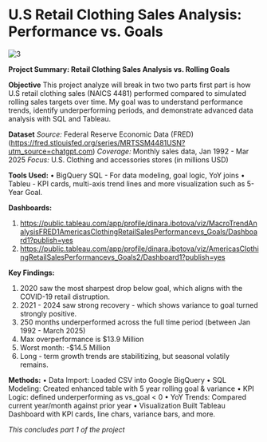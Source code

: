 # U.S Retail Clothing Sales Analysis: Performance vs. Goals

![3](https://github.com/user-attachments/assets/a88db114-711e-4299-907f-b13f5312aedd)

**Project Summary: Retail Clothing Sales Analysis vs. Rolling Goals**

**Objective**
This project analyze will break in two two parts first part is how U.S retail clothing sales (NAICS 4481) performed compared to simulated rolling sales targets over time. My goal was to understand performance trends, identify underperforming periods, and demonstrate advanced data analysis with SQL and Tableau.

**Dataset**
*Source:* Federal Reserve Economic Data (FRED) (https://fred.stlouisfed.org/series/MRTSSM4481USN?utm_source=chatgpt.com)
*Coverage:* Monthly sales data, Jan 1992 - Mar 2025
*Focus:* U.S. Clothing and accessories stores (in millions USD)

**Tools Used:**
• BigQuery SQL - For data modeling, goal logic, YoY joins
• Tableu - KPI cards, multi-axis trend lines and more visualization such as 5-Year Goal.

**Dashboards:**
1. https://public.tableau.com/app/profile/dinara.ibotova/viz/MacroTrendAnalysisFRED1AmericasClothingRetailSalesPerformancevs_Goals/Dashboard1?publish=yes
2.  https://public.tableau.com/app/profile/dinara.ibotova/viz/AmericasClothingRetailSalesPerformancevs_Goals2/Dashboard1?publish=yes

**Key Findings:**
1. 2020 saw the most sharpest drop below goal, which aligns with the COVID-19 retail distruption.
2. 2021 - 2024 saw strong recovery - which shows variance to goal turned strongly positive.
3. 250 months underperformed across the full time period (between Jan 1992 - March 2025)
4. Max overperformance is $13.9 Million
5. Worst month: -$14.5 Million
6. Long - term growth trends are stabilitizing, but seasonal volatily remains.

**Methods:**
• Data Import: Loaded CSV into Google BigQuery
• SQL Modeling: Created enhanced table with 5 year rolling goal & variance
• KPI Logic: defined underperforming as vs_goal < 0
• YoY Trends: Compared current year/month against prior year
• Visualization Built Tableau Dashboard with KPI cards, line chars, variance bars, and more.

*This concludes part 1 of the project*


